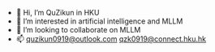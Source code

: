 - 👋 Hi, I’m QuZikun in HKU
- 👀 I’m interested in artificial intelligence and MLLM
- 💞️ I’m looking to collaborate on MLLM 
- 📫 quzikun0919@outlook.com
     qzk0919@connect.hku.hk

<!---
QuZikun/QuZikun is a ✨ special ✨ repository because its `README.md` (this file) appears on your GitHub profile.
You can click the Preview link to take a look at your changes.
--->
